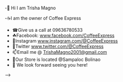 -👋 Hi I am Trisha Magno

-☕I am the owner of Coffee Express
- ☎Give us a call at 09636780533
- ☘Facebook: www.facebook.com/CoffeeExpress
- 🌴Instagram www.instagram.com/@CoffeeExpress
- 🌿Twitter www.twitter.com/@CoffeeExpress
- 📫Email me @ TrishaMagno2001@gmail.com
- 📍Our Store is located @Sampaloc Bolinao 
- 🔗 We look forward seeing you here! 





-->
